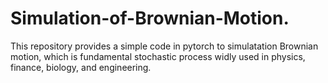 # Simulation-of-Brownian-Motion.
This repository provides a simple code in pytorch to simulatation Brownian motion, which is fundamental stochastic process widly used in physics, finance, biology, and engineering. 
